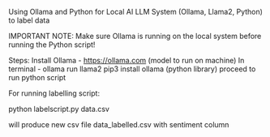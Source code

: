 Using Ollama and Python for Local AI LLM System (Ollama, Llama2, Python) to label data

IMPORTANT NOTE:
Make sure Ollama is running on the local system before running the Python script!

Steps:
Install Ollama - https://ollama.com (model to run on machine)
In terminal - ollama run llama2 
pip3 install ollama (python library)
proceed to run python script


For running labelling script:

python labelscript.py data.csv

will produce new csv file data_labelled.csv with sentiment column

